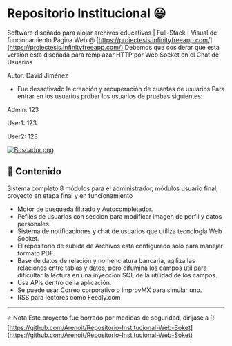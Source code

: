 # Repositorio Institucional 😃
Software diseñado para alojar archivos educativos | Full-Stack | Visual de funcionamiento Página Web @ [https://projectesis.infinityfreeapp.com/](https://projectesis.infinityfreeapp.com/)
Debemos que cosiderar que esta versión esta diseñada para remplazar HTTP por Web Socket en el Chat de Usuarios

Autor: David Jiménez

- Fue desactivado la creación y recuperación de cuantas de usuarios
Para entrar en los usuarios probar los usuarios de pruebas siguientes:

Admin: 123

User1: 123

User2: 123

[![Buscador.png](https://i.postimg.cc/FKPwPVL9/Buscador.png)](https://postimg.cc/Y4WX0gRV)

## 👯 Contenido
Sistema completo 8 módulos para el administrador, módulos usuario final, proyecto en etapa final y en funcionamiento
- Motor de busqueda filtrado y Autocompletador.
- Pefiles de usuarios con seccion para modificar imagen de perfil y datos personales.
- Sistema de notificaciones y chat de usuarios que utiliza tecnología Web Socket.
- El repositorio de subida de Archivos esta configurado solo para manejar formato PDF.
- Base de datos de relación y nomenclatura bancaria, agiliza las relaciones entre tablas y datos, pero difumina los campos
  útil para dificultar la lectura en una inyección SQL de la utilidad de los campos.
- Usa APIs dentro de la aplicación.
- Se puede usar Correo corporativo o improvMX para simular uno.
- RSS para lectores como Feedly.com

---
⭐️ Nota
Este proyecto fue borrado por medidas de seguridad, dirijase a [![https://github.com/Arenoit/Repositorio-Institucional-Web-Soket](https://github.com/Arenoit/Repositorio-Institucional-Web-Soket)

